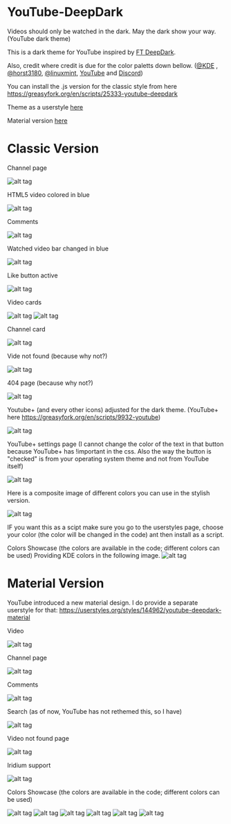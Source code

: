 # YouTube-DeepDark
Videos should only be watched in the dark. May the dark show your way. (YouTube dark theme)

This is a dark theme for YouTube inspired by [FT DeepDark](https://addons.mozilla.org/en-US/firefox/addon/ft-deepdark/?src=search).

Also, credit where credit is due for the color paletts down bellow. ([@KDE](https://github.com/KDE) , [@horst3180](https://github.com/horst3180), [@linuxmint](https://github.com/linuxmint), [YouTube](wwww.youtube.com) and [Discord](https://discordapp.com/))

You can install the .js version for the classic style from here https://greasyfork.org/en/scripts/25333-youtube-deepdark

Theme as a userstyle [here](https://userstyles.org/styles/135831/youtube-deepdark)

Material version [here](https://userstyles.org/styles/144962/youtube-deepdark-material)

# Classic Version
Channel page

![alt tag](https://i.imgur.com/345bBev.png)

HTML5 video colored in blue

![alt tag](https://i.imgur.com/UGPQusT.png)

Comments

![alt tag](https://i.imgur.com/OZX1PEf.png)

Watched video bar changed in blue

![alt tag](https://i.imgur.com/MWyXmmz.png)

Like button active

![alt tag](https://i.imgur.com/1YJ29Qi.png)

Video cards

![alt tag](https://i.imgur.com/25iLUU6.png)  ![alt tag](https://i.imgur.com/rbe7IxT.png)

Channel card

![alt tag](https://i.imgur.com/0xUX5xD.png)

Vide not found (because why not?)

![alt tag](https://i.imgur.com/QMyw2zj.png)

404 page (because why not?)

![alt tag](https://i.imgur.com/CdOvw4k.png)

Youtube+ (and every other icons) adjusted for the dark theme. (YouTube+ here https://greasyfork.org/en/scripts/9932-youtube)

![alt tag](https://i.imgur.com/rs9XeBR.png)

YouTube+ settings page (I cannot change the color of the text in that button because YouTube+ has !important in the css. Also the way the button is "checked" is from your operating system theme and not from YouTube itself)

![alt tag](https://i.imgur.com/LtFx5qx.png)

Here is a composite image of different colors you can use in the stylish version. 

![alt tag](https://i.imgur.com/tm76ftu.png)

IF you want this as a scipt make sure you go to the userstyles page, choose your color (the color will be changed in the code) ant then install as a script.

Colors Showcase (the colors are available in the code; different colors can be used)
Providing KDE colors in the following image.
![alt tag](https://i.imgur.com/WoskdFg.png)



# Material Version
YouTube introduced a new material design. I do provide a separate userstyle for that:
https://userstyles.org/styles/144962/youtube-deepdark-material

Video

![alt tag](https://i.imgur.com/eHhQ65i.png)

Channel page

![alt tag](https://i.imgur.com/trOpcVP.png)

Comments

![alt tag](https://i.imgur.com/bxR5KPF.png)

Search (as of now, YouTube has not rethemed this, so I have)

![alt tag](https://i.imgur.com/zYuNjcY.png)

Video not found page

![alt tag](https://i.imgur.com/vgx1jgB.png)

Iridium support

![alt tag](https://i.imgur.com/Q1eunsx.png)

Colors Showcase (the colors are available in the code; different colors can be used)

![alt tag](https://i.imgur.com/T4v2wxQ.png)
![alt tag](https://i.imgur.com/rweJK1S.png)
![alt tag](https://i.imgur.com/Jm124rA.png)
![alt tag](https://i.imgur.com/UTQcv8e.png)
![alt tag](https://i.imgur.com/BHvpR2M.png)
![alt tag](https://i.imgur.com/exDFRcI.png)
